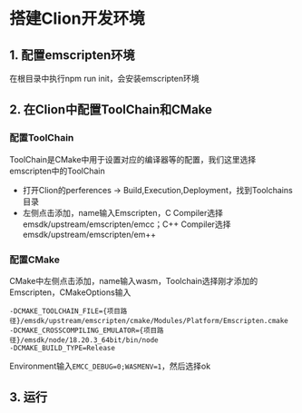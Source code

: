# 搭建Clion开发环境
## 1. 配置emscripten环境
在根目录中执行npm run init，会安装emscripten环境
## 2. 在Clion中配置ToolChain和CMake
### 配置ToolChain
ToolChain是CMake中用于设置对应的编译器等的配置，我们这里选择emscripten中的ToolChain
* 打开Clion的perferences -> Build,Execution,Deployment，找到Toolchains目录
* 左侧点击添加，name输入Emscripten，C Compiler选择emsdk/upstream/emscripten/emcc；C++ Compiler选择emsdk/upstream/emscripten/em++
### 配置CMake
CMake中左侧点击添加，name输入wasm，Toolchain选择刚才添加的Emscripten，CMakeOptions输入
```shell
-DCMAKE_TOOLCHAIN_FILE={项目路径}/emsdk/upstream/emscripten/cmake/Modules/Platform/Emscripten.cmake
-DCMAKE_CROSSCOMPILING_EMULATOR={项目路径}/emsdk/node/18.20.3_64bit/bin/node
-DCMAKE_BUILD_TYPE=Release
```
Environment输入`EMCC_DEBUG=0;WASMENV=1`，然后选择ok

## 3. 运行